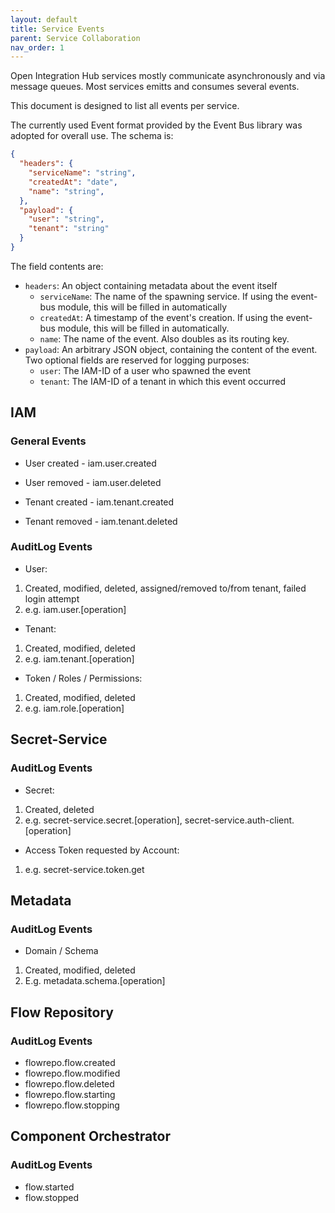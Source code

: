 ```yaml
---
layout: default
title: Service Events
parent: Service Collaboration
nav_order: 1
---
```



Open Integration Hub services mostly communicate asynchronously and via message queues. Most services emitts and consumes several events.

This document is designed to list all events per service.


The currently used Event format provided by the Event Bus library was adopted for overall use. The schema is:

```json
{
  "headers": {
    "serviceName": "string",
    "createdAt": "date",
    "name": "string",
  },
  "payload": {
    "user": "string",
    "tenant": "string"
  }
}
```

The field contents are:
- `headers`: An object containing metadata about the event itself
    - `serviceName`: The name of the spawning service. If using the event-bus module, this will be filled in automatically
    - `createdAt`: A timestamp of the event's creation. If using the event-bus module, this will be filled in automatically.
    - `name`: The name of the event. Also doubles as its routing key.
- `payload`: An arbitrary JSON object, containing the content of the event. Two optional fields are reserved for logging purposes:
    - `user`: The IAM-ID of a user who spawned the event
    - `tenant`: The IAM-ID of a tenant in which this event occurred


## IAM

### General Events

- User created - iam.user.created

- User removed - iam.user.deleted

- Tenant created - iam.tenant.created

- Tenant removed - iam.tenant.deleted

### AuditLog Events

- User:

1. Created, modified, deleted, assigned/removed to/from tenant, failed login attempt
2. e.g. iam.user.[operation]

- Tenant:

1. Created, modified, deleted
2. e.g. iam.tenant.[operation]

- Token / Roles / Permissions:

1. Created, modified, deleted
2. e.g. iam.role.[operation]

## Secret-Service

### AuditLog Events

- Secret:

1. Created, deleted
2. e.g. secret-service.secret.[operation], secret-service.auth-client.[operation]

- Access Token requested by Account:

1. e.g. secret-service.token.get

## Metadata

### AuditLog Events

- Domain / Schema

1. Created, modified, deleted
2. E.g. metadata.schema.[operation]

## Flow Repository

### AuditLog Events

- flowrepo.flow.created
- flowrepo.flow.modified
- flowrepo.flow.deleted
- flowrepo.flow.starting
- flowrepo.flow.stopping

## Component Orchestrator

### AuditLog Events

- flow.started
- flow.stopped
